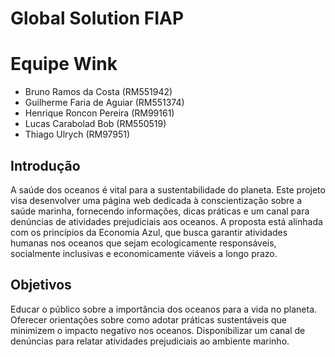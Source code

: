 # Global Solution FIAP

# Equipe Wink

- Bruno Ramos da Costa (RM551942)
- Guilherme Faria de Aguiar (RM551374)
- Henrique Roncon Pereira (RM99161)
- Lucas Carabolad Bob (RM550519)
- Thiago Ulrych (RM97951)

## Introdução
  A saúde dos oceanos é vital para a sustentabilidade do planeta. Este projeto visa desenvolver uma página web dedicada à conscientização sobre a saúde marinha, fornecendo informações, dicas práticas e um canal para denúncias de atividades prejudiciais aos oceanos. A proposta está alinhada com os princípios da Economia Azul, que busca garantir atividades humanas nos oceanos que sejam ecologicamente responsáveis, socialmente inclusivas e economicamente viáveis a longo prazo.

## Objetivos
  Educar o público sobre a importância dos oceanos para a vida no planeta.
  Oferecer orientações sobre como adotar práticas sustentáveis que minimizem o impacto negativo nos oceanos.
  Disponibilizar um canal de denúncias para relatar atividades prejudiciais ao ambiente marinho.
